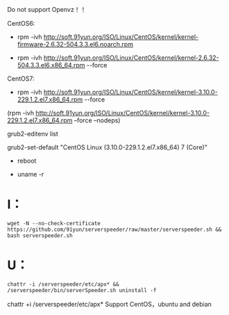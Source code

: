 Do not support Openvz！！

CentOS6:

* rpm -ivh http://soft.91yun.org/ISO/Linux/CentOS/kernel/kernel-firmware-2.6.32-504.3.3.el6.noarch.rpm

* rpm -ivh http://soft.91yun.org/ISO/Linux/CentOS/kernel/kernel-2.6.32-504.3.3.el6.x86_64.rpm --force

CentOS7: 

* rpm -ivh http://soft.91yun.org/ISO/Linux/CentOS/kernel/kernel-3.10.0-229.1.2.el7.x86_64.rpm --force

(rpm -ivh http://soft.91yun.org/ISO/Linux/CentOS/kernel/kernel-3.10.0-229.1.2.el7.x86_64.rpm –force –nodeps)

grub2-editenv list

grub2-set-default "CentOS Linux (3.10.0-229.1.2.el7.x86_64) 7 (Core)"

* reboot

* uname -r

# I：
    wget -N --no-check-certificate https://github.com/91yun/serverspeeder/raw/master/serverspeeder.sh && bash serverspeeder.sh
# U：
    chattr -i /serverspeeder/etc/apx* && /serverspeeder/bin/serverSpeeder.sh uninstall -f


chattr +i /serverspeeder/etc/apx*
Support CentOS，ubuntu and debian
